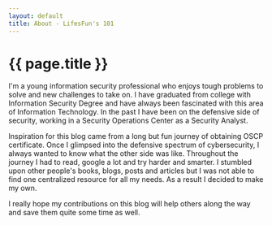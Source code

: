 ```yaml
---
layout: default
title: About - LifesFun's 101
---
```

<h1>{{ page.title }}</h1>
<div class="about">
	<p>I'm a young information security professional who enjoys tough problems to solve and new challenges to take on. 
  I have graduated from college with Information Security Degree and have always been fascinated with this area of Information Technology. 
  In the past I have been on the defensive side of security, working in a Security Operations Center as a Security Analyst.</p>
  <p>Inspiration for this blog came from a long but fun journey of obtaining OSCP certificate. 
  Once I glimpsed into the defensive spectrum of cybersecurity, I always wanted to know what the other side was like.
  Throughout the journey I had to read, google a lot and try harder and smarter. 
  I stumbled upon other people's books, blogs, posts and articles but I was not able to find one centralized resource for all my needs.
  As a result I decided to make my own.</p> 
  <p>I really hope my contributions on this blog will help others along the way and save them quite some time as well.</p>
</div>
